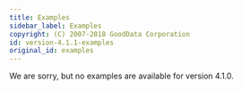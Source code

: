 ```yaml
---
title: Examples
sidebar_label: Examples
copyright: (C) 2007-2018 GoodData Corporation
id: version-4.1.1-examples
original_id: examples
---
```


We are sorry, but no examples are available for version 4.1.0.
